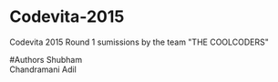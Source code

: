 # Codevita-2015
Codevita 2015 Round 1 sumissions by the team "THE COOLCODERS"


#Authors
Shubham <br />
Chandramani Adil

